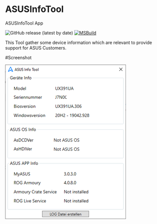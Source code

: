 # ASUSInfoTool
ASUSInfoTool App

![GitHub release (latest by date)](https://img.shields.io/github/v/release/MultigamingNoobs/ASUSInfoTool)
[![MSBuild](https://github.com/MultigamingNoobs/ASUSInfoTool/actions/workflows/msbuild.yml/badge.svg?branch=master)](https://github.com/MultigamingNoobs/ASUSInfoTool/actions/workflows/msbuild.yml)

This Tool gather some device information which are relevant to provide support for ASUS Customers.

#Screenshot

![App](/screenshot/app.png?raw=true "App")
